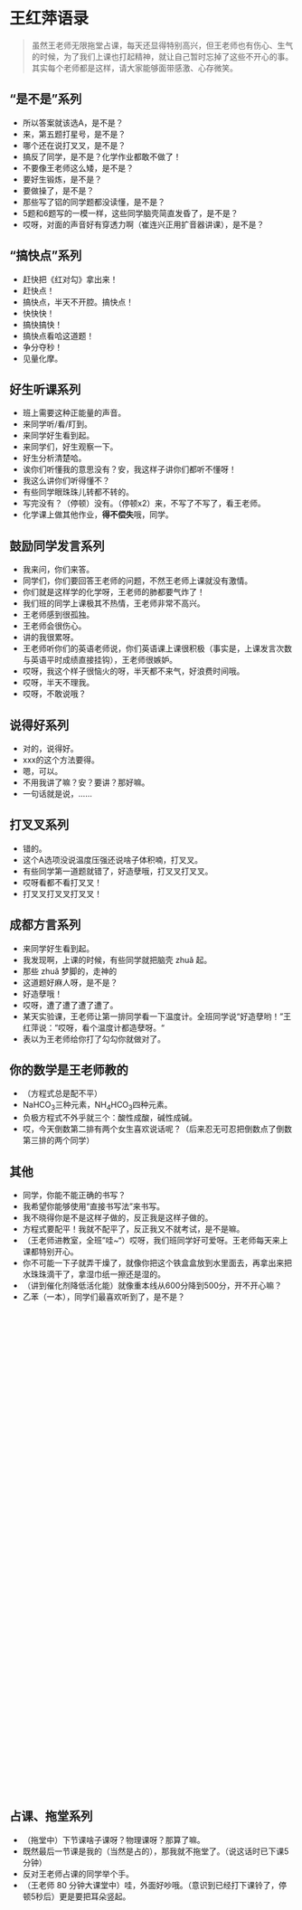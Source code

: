 # 王红萍语录

> 虽然王老师无限拖堂占课，每天还显得特别高兴，但王老师也有伤心、生气的时候，为了我们上课也打起精神，就让自己暂时忘掉了这些不开心的事。其实每个老师都是这样，请大家能够面带感激、心存微笑。

## “是不是”系列

* 所以答案就该选A，是不是？
* 来，第五题打星号，是不是？
* 哪个还在说打叉叉，是不是？
* 搞反了同学，是不是？化学作业都敢不做了！
* 不要像王老师这么矮，是不是？
* 要好生锻炼，是不是？
* 要做操了，是不是？
* 那些写了铝的同学题都没读懂，是不是？
* 5题和6题写的一模一样，这些同学脑壳简直发昏了，是不是？
* 哎呀，对面的声音好有穿透力啊（崔连兴正用扩音器讲课），是不是？

## “搞快点”系列

* 赶快把《红对勾》拿出来！
* 赶快点！
* 搞快点，半天不开腔。搞快点！
* 快快快！
* 搞快搞快！
* 搞快点看哈这道题！
* 争分夺秒！
* 见量化摩。

## 好生听课系列

* 班上需要这种正能量的声音。
* 来同学听/看/盯到。
* 来同学好生看到起。
* 来同学们，好生观察一下。
* 好生分析清楚哈。
* 诶你们听懂我的意思没有？安，我这样子讲你们都听不懂呀！
* 我这么讲你们听得懂不？
* 有些同学眼珠珠儿转都不转的。
* 写完没有？（停顿）没有。（停顿x2）来，不写了不写了，看王老师。
* 化学课上做其他作业，**得不偿失**哦，同学。

## 鼓励同学发言系列

* 我来问，你们来答。
* 同学们，你们要回答王老师的问题，不然王老师上课就没有激情。
* 你们就是这样学的化学呀，王老师的肺都要气炸了！
* 我们班的同学上课极其不热情，王老师非常不高兴。
* 王老师感到很孤独。
* 王老师会很伤心。
* 讲的我很累呀。
* 王老师听你们的英语老师说，你们英语课上课很积极（事实是，上课发言次数与英语平时成绩直接挂钩），王老师很嫉妒。
* 哎呀，我这个样子很恼火的呀，半天都不来气，好浪费时间哦。
* 哎呀，半天不理我。
* 哎呀，不敢说哦？

## 说得好系列
* 对的，说得好。
* xxx的这个方法要得。
* 嗯，可以。
* 不用我讲了嘛？安？要讲？那好嘛。
* 一句话就是说，……

## 打叉叉系列
* 错的。
* 这个A选项没说温度压强还说啥子体积喃，打叉叉。
* 有些同学第一道题就错了，好造孽哦，打叉叉打叉叉。
* 哎呀看都不看打叉叉！
* 打叉叉打叉叉打叉叉！

## 成都方言系列
* 来同学好生看到起。
* 我发现啊，上课的时候，有些同学就把脑壳 zhuǎ 起。
* 那些 zhuǎ 梦脚的，走神的
* 这道题好麻人呀，是不是？
* 好造孽哦！
* 哎呀，遭了遭了遭了遭了。
* 某天实验课，王老师让第一排同学看一下温度计。全班同学说“好造孽哟！”王红萍说：”哎呀，看个温度计都造孽呀。“
* 表以为王老师给你打了勾勾你就做对了。

## 你的数学是王老师教的
* （方程式总是配不平）
* NaHCO<sub>3</sub>三种元素，NH<sub>4</sub>HCO<sub>3</sub>四种元素。
* 负极方程式不外乎就三个：酸性成酸，碱性成碱。
* 哎，今天倒数第二排有两个女生喜欢说话呢？（后来忍无可忍把倒数点了倒数第三排的两个同学）

## 其他
* 同学，你能不能正确的书写？
* 我希望你能够使用“直接书写法”来书写。
* 我不晓得你是不是这样子做的，反正我是这样子做的。
* 方程式要配平！我就不配平了，反正我又不就考试，是不是嘛。
* （王老师进教室，全班”哇~“）哎呀，我们班同学好可爱呀。王老师每天来上课都特别开心。
* 你不可能一下子就弄干燥了，就像你把这个铁盒盒放到水里面去，再拿出来把水珠珠滴干了，拿湿巾纸一擦还是湿的。
* （讲到催化剂降低活化能）就像重本线从600分降到500分，开不开心嘛？
* 乙苯（一本），同学们最喜欢听到了，是不是？

</br></br></br></br></br></br></br></br></br></br></br></br></br></br></br></br></br></br></br></br></br></br></br></br></br></br></br></br></br></br></br></br></br></br></br></br></br></br></br></br></br></br></br></br></br></br></br></br></br></br>

## 占课、拖堂系列

* （拖堂中）下节课啥子课呀？物理课呀？那算了嘛。
* 既然最后一节课是我的（当然是占的），那我就不拖堂了。（说这话时已下课5分钟）
* 反对王老师占课的同学举个手。
* （王老师 80 分钟大课堂中）哇，外面好吵哦。（意识到已经打下课铃了，停顿5秒后）更是要把耳朵竖起。
